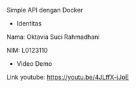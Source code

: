 Simple API dengan Docker

- Identitas

Nama: Oktavia Suci Rahmadhani

NIM: L0123110


- Video Demo

Link youtube: https://youtu.be/4JLffX-jJoE
